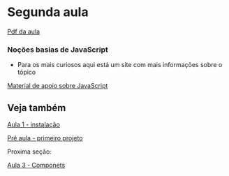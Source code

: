 # Segunda aula

[Pdf da aula](https://github.com/AWLeiseR/ReactNative/blob/master/Aula%202/Conceitos_de_Java_Script.pdf)

### Noções basias de JavaScript

* Para os mais curiosos aqui está um site com mais informações sobre o tópico

[ Material de apoio sobre JavaScript ](https://blog.rocketseat.com.br/as-melhores-features-do-es6-es7-e-es8/)

## Veja também

[Aula 1 - instalação](https://github.com/AWLeiseR/ReactNative/tree/master/Aula%201)

[Pré aula - primeiro projeto](https://github.com/AWLeiseR/ReactNative/tree/master/Pr%C3%A9%20aula)

Proxima seção: 

[Aula 3 - Componets](https://github.com/AWLeiseR/ReactNative/tree/master/Aula%203)